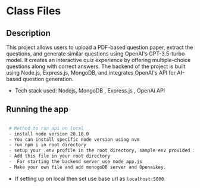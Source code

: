 # Class Files

## Description

This project allows users to upload a PDF-based question paper, extract the questions, and generate similar questions using OpenAI's GPT-3.5-turbo model. It creates an interactive quiz experience by offering multiple-choice questions along with correct answers. The backend of the project is built using Node.js, Express.js, MongoDB, and integrates OpenAI's API for AI-based question generation.

- Tech stack used: Nodejs, MongoDB , Express.js , OpenAi API

## Running the app

```bash

 # Method to run api on local
 - install node version 20.18.0
 - You can install specific node version using nvm
 - run npm i in root directory
 - setup your .env profile in the root directory, sample env provided in the root directory.
 - Add this file in your root directory
 -  For starting the backend server use node app.js
 - Make your own file and add monogoDB server and Openaikey.
```

- If setting up on local then set use base url as `localhost:5000`.
